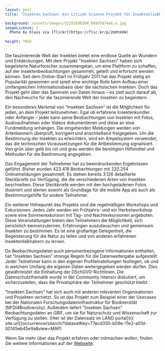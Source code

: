 ```yaml
---
layout: post 
title: "Insekten Sachsen: Ein Citizen Science Projekt für Insektenliebhaber und Nachwuchsforscher"

background: /assets/images/51291698304_b09d7d74e6_o.jpg
imageLicense: |
  Photo by Klaus via [flickr](https://flic.kr/p/2m9tmVW)
  
height: 70vh
---
```


Die faszinierende Welt der Insekten bietet eine endlose Quelle an Wundern und Entdeckungen. Mit dem Projekt "Insekten Sachsen" haben sich begeisterte Naturforscher zusammengetan, um eine Plattform zu schaffen, auf der Insektenbeobachtungen gesammelt, geteilt und erforscht werden können. Seit dem Online-Start im Frühjahr 2011 hat das Projekt stetig an Popularität gewonnen und spielt eine wichtige Rolle beim Aufbau einer umfangreichen Informationsbasis über die sächsischen Insekten. Doch das Projekt geht über das Sammeln von Daten hinaus – es zielt auch darauf ab, den Nachwuchs für die faszinierende Welt der Insekten zu begeistern. 

Ein besonderes Merkmal von "Insekten Sachsen" ist die Möglichkeit für jeden, an dem Projekt teilzunehmen. Egal ob erfahrene Insektenkundler oder Anfänger – jeder kann seine Beobachtungen von Insekten mit Fotos, Audioaufnahmen oder Videos dokumentieren und diese an eine Fundmeldung anhängen. Die eingehenden Meldungen werden von Artenkennern überprüft, korrigiert und anschließend freigegeben. Um die Bestimmung der Insekten zu erleichtern, wird ein Ampelsystem verwendet, das die technischen Voraussetzungen für die Artbestimmung signalisiert. Von grün über gelb bis rot und grau werden die benötigten Hilfsmittel und Methoden für die Bestimmung angegeben.

Das Engagement der Teilnehmer hat zu beeindruckenden Ergebnissen geführt. Bisher wurden 423.418 Beobachtungen mit 220.254 Onlinemeldungen gesammelt. Es stehen bereits 3.126 detaillierte Steckbriefe zur Verfügung, die die verschiedenen Arten von Insekten beschreiben. Diese Steckbriefe werden mit den hochgeladenen Fotos illustriert und dienen sowohl als Grundlage für die mobile App als auch als Bestimmungshilfe für andere Teilnehmer.

Ein weiterer Höhepunkt des Projekts sind die regelmäßigen Workshops und Exkursionen. Jedes Jahr werden ein Frühjahrs- und ein Herbstworkshop sowie eine Sommerexkursion mit Tag- und Nachtexkursionen angeboten. Diese Veranstaltungen bieten den Teilnehmern die Möglichkeit, sich persönlich kennenzulernen, Erfahrungen auszutauschen und gemeinsam Insekten zu bestimmen. Es ist eine großartige Gelegenheit, die Begeisterung für die Natur zu teilen und von anderen erfahrenen Insektenliebhabern zu lernen.

Da Beobachtungsdaten auch personenbezogene Informationen enthalten, hat "Insekten Sachsen" strenge Regeln für die Datenweitergabe aufgestellt. Jeder Teilnehmer kann in den eigenen Profileinstellungen festlegen, ob und in welchem Umfang die eigenen Daten weitergegeben werden dürfen. Dies gewährleistet die Einhaltung der DSchGVO-Richtlinien. Die Datenschutzthematik wurde in der Community intensiv diskutiert, um sicherzustellen, dass die Privatsphäre der Teilnehmer geschützt bleibt.

"Insekten Sachsen" hat sich auch mit anderen relevanten Organisationen und Projekten vernetzt. So ist das Projekt zum Beispiel einer der Usecases bei der Nationalen Forschungsdateninfrastruktur für Biodiversität (NFDI4Biodiversity). Außerdem liefert "Insekten Sachsen" Beobachtungsdaten an GBIF, um sie für Naturschutz und Wissenschaft zur Verfügung zu stellen. [Hier ist der Datensatz im LAND portal]({{ site.url}}occurrence/search/?datasetKey=77ecd330-b09e-11e2-a01d-00145eb45e9a&view=MAP)

Wenn Sie mehr über das Projekt erfahren oder mitmachen wollen, finden Sie weitere Informationen auf der [Webseite](https://www.insekten-sachsen.de/).

